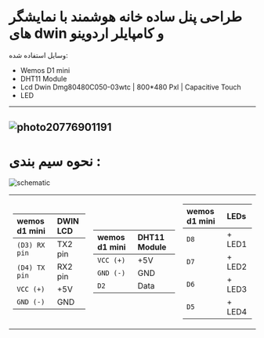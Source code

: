 طراحی پنل ساده خانه هوشمند با نمایشگر های dwin و کامپایلر اردوینو
===
وسایل استفاده شده:

- Wemos D1 mini
- DHT11 Module
- Lcd Dwin Dmg80480C050-03wtc | 800*480 Pxl | Capacitive Touch
- LED
----
![photo20776901191](https://github.com/user-attachments/assets/3d30a13b-d787-4573-9f4e-e3fd39d2056d)
----
نحوه سیم بندی :
===
![schematic](https://github.com/user-attachments/assets/871b911a-6006-4cf0-8985-794bd96e529e)

<table>
<tr>
<td>
  
| **wemos d1 mini** | **DWIN LCD** |
|:------------------|:-------------|
| `(D3) RX pin`     | TX2 pin      |
| `(D4) TX pin`     | RX2 pin      |
| `VCC (+)`         | +5V          |
| `GND (-)`         | GND          |
  
</td> 
<td>

| **wemos d1 mini** | **DHT11 Module** |
|:----------------|:-------------|
| `VCC (+)`       | +5V          |
| `GND (-)`       | GND          |
| `D2`            | Data         |

</td>
<td>
  
| **wemos d1 mini** | **LEDs** |
|:----------------|:-------------|
| `D8`       | + LED1          |
| `D7`       | + LED2          |
| `D6`       | + LED3          |
| `D5`       | + LED4          |

</td>
</tr>
</table>
